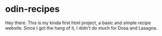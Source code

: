 # odin-recipes

Hey there. This is my kinda first html project, a basic and simple recipe website. Since I got the hang of it, I didn't do much for Dosa and Lasagna.